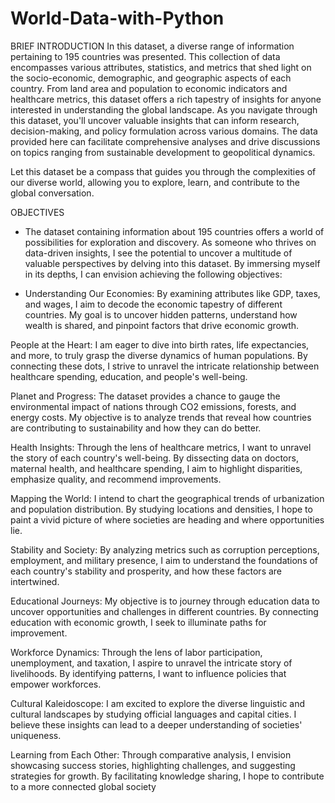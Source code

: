 # World-Data-with-Python
BRIEF INTRODUCTION
In this dataset, a diverse range of information pertaining to 195 countries was presented. This collection of data encompasses various attributes, statistics, and metrics that shed light on the socio-economic, demographic, and geographic aspects of each country. From land area and population to economic indicators and healthcare metrics, this dataset offers a rich tapestry of insights for anyone interested in understanding the global landscape. As you navigate through this dataset, you'll uncover valuable insights that can inform research, decision-making, and policy formulation across various domains. The data provided here can facilitate comprehensive analyses and drive discussions on topics ranging from sustainable development to geopolitical dynamics.

Let this dataset be a compass that guides you through the complexities of our diverse world, allowing you to explore, learn, and contribute to the global conversation.

OBJECTIVES
* The dataset containing information about 195 countries offers a world of possibilities for exploration and discovery. As someone who thrives on data-driven insights, I see the potential to uncover a multitude of valuable perspectives by delving into this dataset. By immersing myself in its depths, I can envision achieving the following objectives:

* Understanding Our Economies: By examining attributes like GDP, taxes, and wages, I aim to decode the economic tapestry of different countries. My goal is to uncover hidden patterns, understand how wealth is shared, and pinpoint factors that drive economic growth.

People at the Heart: I am eager to dive into birth rates, life expectancies, and more, to truly grasp the diverse dynamics of human populations. By connecting these dots, I strive to unravel the intricate relationship between healthcare spending, education, and people's well-being.

Planet and Progress: The dataset provides a chance to gauge the environmental impact of nations through CO2 emissions, forests, and energy costs. My objective is to analyze trends that reveal how countries are contributing to sustainability and how they can do better.

Health Insights: Through the lens of healthcare metrics, I want to unravel the story of each country's well-being. By dissecting data on doctors, maternal health, and healthcare spending, I aim to highlight disparities, emphasize quality, and recommend improvements.

Mapping the World: I intend to chart the geographical trends of urbanization and population distribution. By studying locations and densities, I hope to paint a vivid picture of where societies are heading and where opportunities lie.

Stability and Society: By analyzing metrics such as corruption perceptions, employment, and military presence, I aim to understand the foundations of each country's stability and prosperity, and how these factors are intertwined.

Educational Journeys: My objective is to journey through education data to uncover opportunities and challenges in different countries. By connecting education with economic growth, I seek to illuminate paths for improvement.

Workforce Dynamics: Through the lens of labor participation, unemployment, and taxation, I aspire to unravel the intricate story of livelihoods. By identifying patterns, I want to influence policies that empower workforces.

Cultural Kaleidoscope: I am excited to explore the diverse linguistic and cultural landscapes by studying official languages and capital cities. I believe these insights can lead to a deeper understanding of societies' uniqueness.

Learning from Each Other: Through comparative analysis, I envision showcasing success stories, highlighting challenges, and suggesting strategies for growth. By facilitating knowledge sharing, I hope to contribute to a more connected global society
